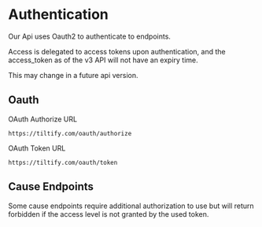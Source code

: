# Authentication

Our Api uses Oauth2 to authenticate to endpoints.

Access is delegated to access tokens upon authentication, and the access_token as of the v3 API will not have an expiry time.

This may change in a future api version.

## Oauth

OAuth Authorize URL

```
https://tiltify.com/oauth/authorize
```

OAuth Token URL

```
https://tiltify.com/oauth/token
```

## Cause Endpoints
Some cause endpoints require additional authorization to use but will return forbidden if the access level is not granted by the used token.

